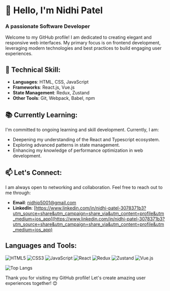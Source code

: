 # 👋 Hello, I'm Nidhi Patel

### A passionate Software Developer

Welcome to my GitHub profile! I am dedicated to creating elegant and responsive web interfaces. My primary focus is on frontend development, leveraging modern technologies and best practices to build engaging user experiences.

## 🚀 Technical Skill: 
- **Languages**: HTML, CSS, JavaScript
- **Frameworks**: React.js, Vue.js
- **State Management**: Redux, Zustand
- **Other Tools**: Git, Webpack, Babel, npm

## 📚 Currently Learning:
I'm committed to ongoing learning and skill development. Currently, I am:
- Deepening my understanding of the React and Typescript ecosystem.
- Exploring advanced patterns in state management.
- Enhancing my knowledge of performance optimization in web development.

## 📫 Let's Connect:
I am always open to networking and collaboration. Feel free to reach out to me through:
- **Email**: [nidhip5001@gmail.com](mailto:nidhip5001@gmail.com)
- **LinkedIn**: [https://www.linkedin.com/in/nidhi-patel-3078371b3?utm_source=share&utm_campaign=share_via&utm_content=profile&utm_medium=ios_app](https://www.linkedin.com/in/nidhi-patel-3078371b3?utm_source=share&utm_campaign=share_via&utm_content=profile&utm_medium=ios_app)

## Languages and Tools:
![HTML5](https://img.shields.io/badge/-HTML5-E34F26?logo=html5&logoColor=white)
![CSS3](https://img.shields.io/badge/-CSS3-1572B6?logo=css3&logoColor=white)
![JavaScript](https://img.shields.io/badge/-JavaScript-F7DF1E?logo=javascript&logoColor=black)
![React](https://img.shields.io/badge/-React-61DAFB?logo=react&logoColor=white)
![Redux](https://img.shields.io/badge/-Redux-764ABC?logo=redux&logoColor=white)
![Zustand](https://img.shields.io/badge/-Zustand-764ABC?logo=zustand&logoColor=white)
![Vue.js](https://img.shields.io/badge/-Vue.js-4FC08D?logo=vue.js&logoColor=white)

![Top Langs](https://github-readme-stats.vercel.app/api/top-langs/?username=nidhip05&layout=compact&hide=html,css&theme=radical)

Thank you for visiting my GitHub profile! Let's create amazing user experiences together! 😊
